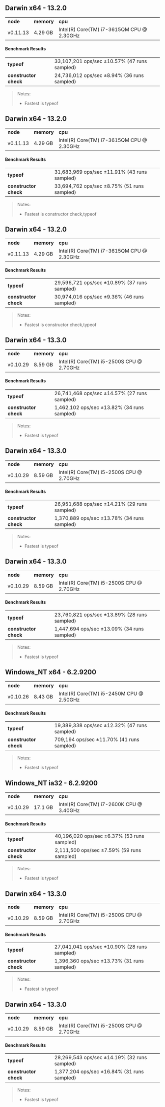 Darwin x64 - 13.2.0
-----

<table><tr><td><b>node</b></td><td><b>memory</b></td><td><b>cpu</b></td></tr><tr><td>v0.11.13</td><td>4.29 GB</td><td>Intel(R) Core(TM) i7-3615QM CPU @ 2.30GHz</td></tr></table>

#### Benchmark Results ####

<table><tr><td><b>typeof</b></td><td>33,107,201 ops/sec ±10.57% (47 runs sampled)
</td></tr><tr><td><b>constructor check</b></td><td>24,736,012 ops/sec ±8.94% (36 runs sampled)
</td></tr></table>

> Notes:
> - Fastest is typeof


Darwin x64 - 13.2.0
-----

<table><tr><td><b>node</b></td><td><b>memory</b></td><td><b>cpu</b></td></tr><tr><td>v0.11.13</td><td>4.29 GB</td><td>Intel(R) Core(TM) i7-3615QM CPU @ 2.30GHz</td></tr></table>

#### Benchmark Results ####

<table><tr><td><b>typeof</b></td><td>31,683,969 ops/sec ±11.91% (43 runs sampled)
</td></tr><tr><td><b>constructor check</b></td><td>33,694,762 ops/sec ±8.75% (51 runs sampled)
</td></tr></table>

> Notes:
> - Fastest is constructor check,typeof


Darwin x64 - 13.2.0
-----

<table><tr><td><b>node</b></td><td><b>memory</b></td><td><b>cpu</b></td></tr><tr><td>v0.11.13</td><td>4.29 GB</td><td>Intel(R) Core(TM) i7-3615QM CPU @ 2.30GHz</td></tr></table>

#### Benchmark Results ####

<table><tr><td><b>typeof</b></td><td>29,596,721 ops/sec ±10.89% (37 runs sampled)
</td></tr><tr><td><b>constructor check</b></td><td>30,974,016 ops/sec ±9.36% (46 runs sampled)
</td></tr></table>

> Notes:
> - Fastest is constructor check,typeof


Darwin x64 - 13.3.0
-----

<table><tr><td><b>node</b></td><td><b>memory</b></td><td><b>cpu</b></td></tr><tr><td>v0.10.29</td><td>8.59 GB</td><td>Intel(R) Core(TM) i5-2500S CPU @ 2.70GHz</td></tr></table>

#### Benchmark Results ####

<table><tr><td><b>typeof</b></td><td>26,741,468 ops/sec ±14.57% (27 runs sampled)
</td></tr><tr><td><b>constructor check</b></td><td>1,462,102 ops/sec ±13.82% (34 runs sampled)
</td></tr></table>

> Notes:
> - Fastest is typeof


Darwin x64 - 13.3.0
-----

<table><tr><td><b>node</b></td><td><b>memory</b></td><td><b>cpu</b></td></tr><tr><td>v0.10.29</td><td>8.59 GB</td><td>Intel(R) Core(TM) i5-2500S CPU @ 2.70GHz</td></tr></table>

#### Benchmark Results ####

<table><tr><td><b>typeof</b></td><td>26,951,688 ops/sec ±14.21% (29 runs sampled)
</td></tr><tr><td><b>constructor check</b></td><td>1,370,889 ops/sec ±13.78% (34 runs sampled)
</td></tr></table>

> Notes:
> - Fastest is typeof


Darwin x64 - 13.3.0
-----

<table><tr><td><b>node</b></td><td><b>memory</b></td><td><b>cpu</b></td></tr><tr><td>v0.10.29</td><td>8.59 GB</td><td>Intel(R) Core(TM) i5-2500S CPU @ 2.70GHz</td></tr></table>

#### Benchmark Results ####

<table><tr><td><b>typeof</b></td><td>23,760,821 ops/sec ±13.89% (28 runs sampled)
</td></tr><tr><td><b>constructor check</b></td><td>1,447,694 ops/sec ±13.09% (34 runs sampled)
</td></tr></table>

> Notes:
> - Fastest is typeof


Windows_NT x64 - 6.2.9200
-----

<table><tr><td><b>node</b></td><td><b>memory</b></td><td><b>cpu</b></td></tr><tr><td>v0.10.26</td><td>8.43 GB</td><td>Intel(R) Core(TM) i5-2450M CPU @ 2.50GHz</td></tr></table>

#### Benchmark Results ####

<table><tr><td><b>typeof</b></td><td>19,389,338 ops/sec ±12.32% (47 runs sampled)
</td></tr><tr><td><b>constructor check</b></td><td>709,194 ops/sec ±11.70% (41 runs sampled)
</td></tr></table>

> Notes:
> - Fastest is typeof


Windows_NT ia32 - 6.2.9200
-----

<table><tr><td><b>node</b></td><td><b>memory</b></td><td><b>cpu</b></td></tr><tr><td>v0.10.29</td><td>17.1 GB</td><td>Intel(R) Core(TM) i7-2600K CPU @ 3.40GHz</td></tr></table>

#### Benchmark Results ####

<table><tr><td><b>typeof</b></td><td>40,196,020 ops/sec ±6.37% (53 runs sampled)
</td></tr><tr><td><b>constructor check</b></td><td>2,111,500 ops/sec ±7.59% (59 runs sampled)
</td></tr></table>

> Notes:
> - Fastest is typeof

Darwin x64 - 13.3.0
-----

<table><tr><td><b>node</b></td><td><b>memory</b></td><td><b>cpu</b></td></tr><tr><td>v0.10.29</td><td>8.59 GB</td><td>Intel(R) Core(TM) i5-2500S CPU @ 2.70GHz</td></tr></table>

#### Benchmark Results ####

<table><tr><td><b>typeof</b></td><td>27,041,041 ops/sec ±10.90% (28 runs sampled)
</td></tr><tr><td><b>constructor check</b></td><td>1,396,360 ops/sec ±13.73% (31 runs sampled)
</td></tr></table>

> Notes:
> - Fastest is typeof


Darwin x64 - 13.3.0
-----

<table><tr><td><b>node</b></td><td><b>memory</b></td><td><b>cpu</b></td></tr><tr><td>v0.10.29</td><td>8.59 GB</td><td>Intel(R) Core(TM) i5-2500S CPU @ 2.70GHz</td></tr></table>

#### Benchmark Results ####

<table><tr><td><b>typeof</b></td><td>28,269,543 ops/sec ±14.19% (32 runs sampled)
</td></tr><tr><td><b>constructor check</b></td><td>1,377,204 ops/sec ±16.84% (31 runs sampled)
</td></tr></table>

> Notes:
> - Fastest is typeof


